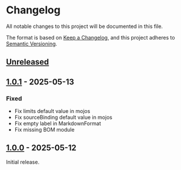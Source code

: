# Changelog

All notable changes to this project will be documented in this file.

The format is based on [Keep a Changelog](https://keepachangelog.com/en/1.1.0/), and this project adheres
to [Semantic Versioning](https://semver.org/spec/v2.0.0.html).

## [Unreleased]

## [1.0.1] - 2025-05-13

### Fixed

- Fix limits default value in mojos
- Fix sourceBinding default value in mojos
- Fix empty label in MarkdownFormat
- Fix missing BOM module

## [1.0.0] - 2025-05-12

Initial release.

[Unreleased]: https://github.com/nbbrd/nbbrd-maven-tools/compare/v1.0.1...HEAD
[1.0.1]: https://github.com/nbbrd/nbbrd-maven-tools/compare/v1.0.0...v1.0.1
[1.0.0]: https://github.com/nbbrd/nbbrd-maven-tools/compare/develop...v1.0.0

